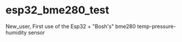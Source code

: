 # esp32_bme280_test

New_user, First use of the Esp32 + "Bosh's" bme280 temp-pressure-humidity sensor 
